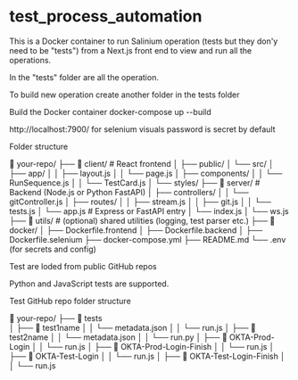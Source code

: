 # test_process_automation

This is a Docker container to run Salinium operation (tests but they don'y need to be "tests") from a Next.js front end to view and run all the operations. 

In the "tests" folder are all the operation.

To build new operation create another folder in the tests folder

Build the Docker container docker-compose up --build

http://localhost:7900/ for selenium visuals password is secret by default

Folder structure 

📁 your-repo/
├── 📁 client/               # React frontend
│   ├── public/
│   └── src/
│       ├── app/
│       │   ├── layout.js
│       │   └── page.js
│       ├── components/
│       │   └── RunSequence.js
│       │   └── TestCard.js
│       └── styles/
├── 📁 server/               # Backend (Node.js or Python FastAPI)
│   ├── controllers/
│   │   └── gitController.js
│   ├── routes/
│   │   ├── stream.js
│   │   ├── git.js
│   │   └── tests.js
│   └── app.js              # Express or FastAPI entry
│   └── index.js
│   └── ws.js      
├── 📁 utils/               # (optional) shared utilities (logging, test parser etc.)
├── 📁 docker/
│   ├── Dockerfile.frontend
│   ├── Dockerfile.backend
│   ├── Dockerfile.selenium
├── docker-compose.yml
├── README.md
└── .env (for secrets and config)


Test are loded from public GitHub repos

Python and JavaScript tests are supported.

Test GitHub repo folder structure

📁 your-repo/
├── 📁 tests      
│   ├── 📁 test1name
│   │   └── metadata.json
│   │   └── run.js
│   ├── 📁 test2name
│   │   └── metadata.json
│   │   └── run.py
│   ├── 📁 OKTA-Prod-Login
│   │   └── run.js
│   ├── 📁 OKTA-Prod-Login-Finish
│   │   └── run.js
│   ├── 📁 OKTA-Test-Login
│   │   └── run.js
│   ├── 📁 OKTA-Test-Login-Finish
│   │   └── run.js  




